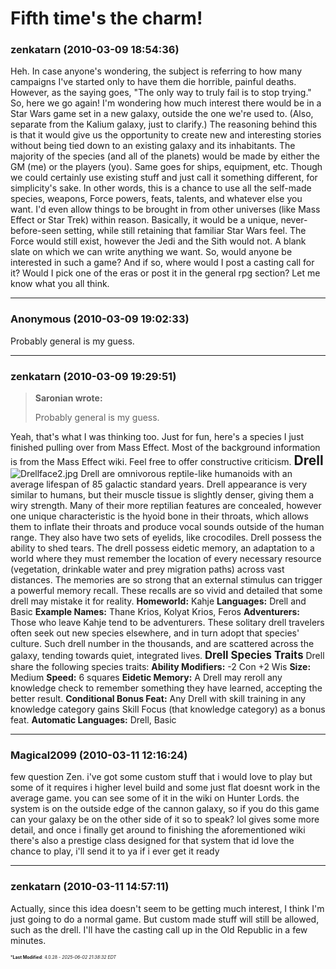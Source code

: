 # Fifth time's the charm!

### **zenkatarn** (2010-03-09 18:54:36)

Heh. In case anyone's wondering, the subject is referring to how many campaigns I've started only to have them die horrible, painful deaths. However, as the saying goes, "The only way to truly fail is to stop trying." So, here we go again!
I'm wondering how much interest there would be in a Star Wars game set in a new galaxy, outside the one we're used to. (Also, separate from the Kalium galaxy, just to clarify.) The reasoning behind this is that it would give us the opportunity to create new and interesting stories without being tied down to an existing galaxy and its inhabitants.
The majority of the species (and all of the planets) would be made by either the GM (me) or the players (you). Same goes for ships, equipment, etc. Though we could certainly use existing stuff and just call it something different, for simplicity's sake. In other words, this is a chance to use all the self-made species, weapons, Force powers, feats, talents, and whatever else you want. I'd even allow things to be brought in from other universes (like Mass Effect or Star Trek) within reason.
Basically, it would be a unique, never-before-seen setting, while still retaining that familiar Star Wars feel. The Force would still exist, however the Jedi and the Sith would not. A blank slate on which we can write anything we want. So, would anyone be interested in such a game? And if so, where would I post a casting call for it? Would I pick one of the eras or post it in the general rpg section? Let me know what you all think.

---

### **Anonymous** (2010-03-09 19:02:33)

Probably general is my guess.

---

### **zenkatarn** (2010-03-09 19:29:51)

> **Saronian wrote:**
>
> Probably general is my guess.

Yeah, that's what I was thinking too. Just for fun, here's a species I just finished pulling over from Mass Effect. Most of the background information is from the Mass Effect wiki. Feel free to offer constructive criticism.
<span style="font-size: 1.50em;">**Drell**</span> ![Drellface2.jpg](http://images3.wikia.nocookie.net/masseffect/images/a/a9/Drellface2.jpg)
Drell are omnivorous reptile-like humanoids with an average lifespan of 85 galactic standard years. Drell appearance is very similar to humans, but their muscle tissue is slightly denser, giving them a wiry strength. Many of their more reptilian features are concealed, however one unique characteristic is the hyoid bone in their throats, which allows them to inflate their throats and produce vocal sounds outside of the human range. They also have two sets of eyelids, like crocodiles. Drell possess the ability to shed tears.
The drell possess eidetic memory, an adaptation to a world where they must remember the location of every necessary resource (vegetation, drinkable water and prey migration paths) across vast distances. The memories are so strong that an external stimulus can trigger a powerful memory recall. These recalls are so vivid and detailed that some drell may mistake it for reality.
**Homeworld:** Kahje
**Languages:** Drell and Basic
**Example Names:** Thane Krios, Kolyat Krios, Feros
**Adventurers:** Those who leave Kahje tend to be adventurers. These solitary drell travelers often seek out new species elsewhere, and in turn adopt that species' culture. Such drell number in the thousands, and are scattered across the galaxy, tending towards quiet, integrated lives.
<span style="font-size: 1.20em;">**Drell Species Traits**</span>
Drell share the following species traits:
**Ability Modifiers:** -2 Con +2 Wis
**Size:** Medium
**Speed:** 6 squares
**Eidetic Memory:** A Drell may reroll any knowledge check to remember something they have learned, accepting the better result.
**Conditional Bonus Feat:** Any Drell with skill training in any knowledge category gains Skill Focus (that knowledge category) as a bonus feat.
**Automatic Languages:** Drell, Basic

---

### **Magical2099** (2010-03-11 12:16:24)

few question Zen.
i've got some custom stuff that i would love to play but some of it requires i higher level build and some just flat doesnt work in the average game. you can see some of it in the wiki on Hunter Lords. the system is on the outside edge of the cannon galaxy, so if you do this game can your galaxy be on the other side of it so to speak? lol gives some more detail, and once i finally get around to finishing the aforementioned wiki there's also a prestige class designed for that system that id love the chance to play, i'll send it to ya if i ever get it ready

---

### **zenkatarn** (2010-03-11 14:57:11)

Actually, since this idea doesn't seem to be getting much interest, I think I'm just going to do a normal game. But custom made stuff will still be allowed, such as the drell. I'll have the casting call up in the Old Republic in a few minutes.



<span style="font-size: 0.5em;">***Last Modified**: 4.0.28 - *2025-06-02 21:38:32 EDT*</span>